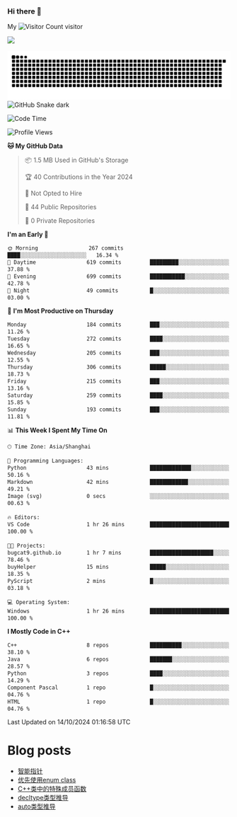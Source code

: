 ### Hi there 👋

My ![Visitor Count](https://profile-counter.glitch.me/bugcat9/count.svg) visitor
<!--
**bugcat9/bugcat9** is a ✨ _special_ ✨ repository because its `README.md` (this file) appears on your GitHub profile.

Here are some ideas to get you started:

- 🔭 I’m currently working on ...
- 🌱 I’m currently learning ...
- 👯 I’m looking to collaborate on ...
- 🤔 I’m looking for help with ...
- 💬 Ask me about ...
- 📫 How to reach me: ...
- 😄 Pronouns: ...
- ⚡ Fun fact: ...
-->
![](https://github-readme-stats.vercel.app/api?username=bugcat9)

![GitHub Snake Light](https://raw.githubusercontent.com/bugcat9/bugcat9/output/github-contribution-grid-snake.svg#gh-light-mode-only)
![GitHub Snake dark](github-snake-dark.svg#gh-dark-mode-only)


<!--START_SECTION:waka-->
![Code Time](http://img.shields.io/badge/Code%20Time-930%20hrs%2058%20mins-blue)

![Profile Views](http://img.shields.io/badge/Profile%20Views-0-blue)

**🐱 My GitHub Data** 

> 📦 1.5 MB Used in GitHub's Storage 
 > 
> 🏆 40 Contributions in the Year 2024
 > 
> 🚫 Not Opted to Hire
 > 
> 📜 44 Public Repositories 
 > 
> 🔑 0 Private Repositories 
 > 
**I'm an Early 🐤** 

```text
🌞 Morning                267 commits         ████░░░░░░░░░░░░░░░░░░░░░   16.34 % 
🌆 Daytime                619 commits         █████████░░░░░░░░░░░░░░░░   37.88 % 
🌃 Evening                699 commits         ███████████░░░░░░░░░░░░░░   42.78 % 
🌙 Night                  49 commits          █░░░░░░░░░░░░░░░░░░░░░░░░   03.00 % 
```
📅 **I'm Most Productive on Thursday** 

```text
Monday                   184 commits         ███░░░░░░░░░░░░░░░░░░░░░░   11.26 % 
Tuesday                  272 commits         ████░░░░░░░░░░░░░░░░░░░░░   16.65 % 
Wednesday                205 commits         ███░░░░░░░░░░░░░░░░░░░░░░   12.55 % 
Thursday                 306 commits         █████░░░░░░░░░░░░░░░░░░░░   18.73 % 
Friday                   215 commits         ███░░░░░░░░░░░░░░░░░░░░░░   13.16 % 
Saturday                 259 commits         ████░░░░░░░░░░░░░░░░░░░░░   15.85 % 
Sunday                   193 commits         ███░░░░░░░░░░░░░░░░░░░░░░   11.81 % 
```


📊 **This Week I Spent My Time On** 

```text
🕑︎ Time Zone: Asia/Shanghai

💬 Programming Languages: 
Python                   43 mins             █████████████░░░░░░░░░░░░   50.16 % 
Markdown                 42 mins             ████████████░░░░░░░░░░░░░   49.21 % 
Image (svg)              0 secs              ░░░░░░░░░░░░░░░░░░░░░░░░░   00.63 % 

🔥 Editors: 
VS Code                  1 hr 26 mins        █████████████████████████   100.00 % 

🐱‍💻 Projects: 
bugcat9.github.io        1 hr 7 mins         ████████████████████░░░░░   78.46 % 
buyHelper                15 mins             █████░░░░░░░░░░░░░░░░░░░░   18.35 % 
PyScript                 2 mins              █░░░░░░░░░░░░░░░░░░░░░░░░   03.18 % 

💻 Operating System: 
Windows                  1 hr 26 mins        █████████████████████████   100.00 % 
```

**I Mostly Code in C++** 

```text
C++                      8 repos             ██████████░░░░░░░░░░░░░░░   38.10 % 
Java                     6 repos             ███████░░░░░░░░░░░░░░░░░░   28.57 % 
Python                   3 repos             ████░░░░░░░░░░░░░░░░░░░░░   14.29 % 
Component Pascal         1 repo              █░░░░░░░░░░░░░░░░░░░░░░░░   04.76 % 
HTML                     1 repo              █░░░░░░░░░░░░░░░░░░░░░░░░   04.76 % 
```




 Last Updated on 14/10/2024 01:16:58 UTC
<!--END_SECTION:waka-->
# Blog posts
<!-- BLOG-POST-LIST:START -->
- [智能指针](https://bugcat.top/2024/10/07/C++/%E6%99%BA%E8%83%BD%E6%8C%87%E9%92%88/)
- [优先使用enum class](https://bugcat.top/2024/10/03/C++/%E4%BC%98%E5%85%88%E4%BD%BF%E7%94%A8enum%20class/)
- [C++类中的特殊成员函数](https://bugcat.top/2024/09/20/C++/C++%E7%B1%BB%E4%B8%AD%E7%9A%84%E7%89%B9%E6%AE%8A%E6%88%90%E5%91%98%E5%87%BD%E6%95%B0/)
- [decltype类型推导](https://bugcat.top/2024/09/01/C++/decltype%E7%B1%BB%E5%9E%8B%E6%8E%A8%E5%AF%BC/)
- [auto类型推导](https://bugcat.top/2024/08/26/C++/auto%E7%B1%BB%E5%9E%8B%E6%8E%A8%E5%AF%BC/)
<!-- BLOG-POST-LIST:END -->
